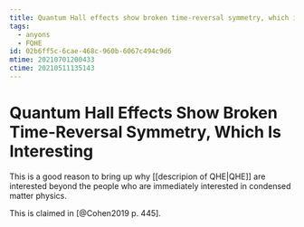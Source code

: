 ```yaml
---
title: Quantum Hall effects show broken time-reversal symmetry, which is interesting
tags:
  - anyons
  - FQHE
id: 02b6ff5c-6cae-468c-960b-6067c494c9d6
mtime: 20210701200433
ctime: 20210511135143
---
```


# Quantum Hall Effects Show Broken Time-Reversal Symmetry, Which Is Interesting

This is a good reason to bring up why [[descripion of QHE|QHE]] are interested beyond the people who are immediately interested in condensed matter physics.

This is claimed in [@Cohen2019 p. 445].

